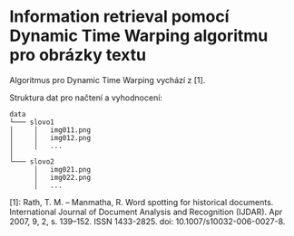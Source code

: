 # Information retrieval pomocí Dynamic Time Warping algoritmu pro obrázky textu
Algoritmus pro Dynamic Time Warping vychází z [1].


Struktura dat pro načtení a vyhodnocení:
```
data   
└─── slovo1
│     │   img011.png
│     │   img012.png
│     │   ...
│   
└─── slovo2
      │   img021.png
      │   img022.png
      │   ...
```


[1]: Rath, T. M. – Manmatha, R. Word spotting for historical documents. 
International Journal of Document Analysis and Recognition (IJDAR). Apr
2007, 9, 2, s. 139–152. ISSN 1433-2825. doi: 10.1007/s10032-006-0027-8.
